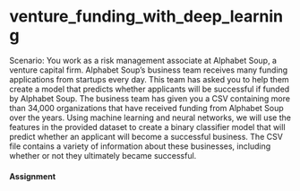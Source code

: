 # venture_funding_with_deep_learning

Scenario: You work as a risk management associate at Alphabet Soup, a venture capital firm. Alphabet Soup’s business team receives many funding applications from startups every day. This team has asked you to help them create a model that predicts whether applicants will be successful if funded by Alphabet Soup.
The business team has given you a CSV containing more than 34,000 organizations that have received funding from Alphabet Soup over the years. Using machine learning and neural networks, we will use the features in the provided dataset to create a binary classifier model that will predict whether an applicant will become a successful business. The CSV file contains a variety of information about these businesses, including whether or not they ultimately became successful.

#### Assignment

